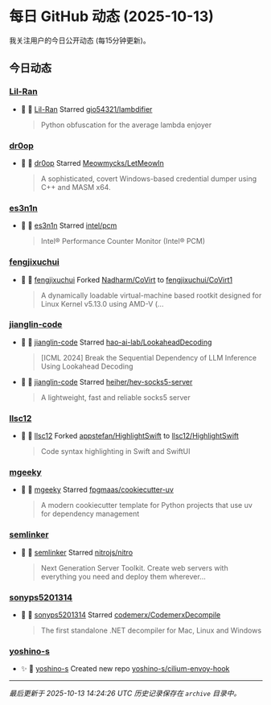 # 每日 GitHub 动态 (2025-10-13)

我关注用户的今日公开动态 (每15分钟更新)。

## 今日动态

### [Lil-Ran](https://github.com/Lil-Ran)
- 🌟 👤 [Lil-Ran](https://github.com/Lil-Ran) Starred [gio54321/lambdifier](https://github.com/gio54321/lambdifier)
  > Python obfuscation for the average lambda enjoyer

### [dr0op](https://github.com/dr0op)
- 🌟 👤 [dr0op](https://github.com/dr0op) Starred [Meowmycks/LetMeowIn](https://github.com/Meowmycks/LetMeowIn)
  > A sophisticated, covert Windows-based credential dumper using C++ and MASM x64.

### [es3n1n](https://github.com/es3n1n)
- 🌟 👤 [es3n1n](https://github.com/es3n1n) Starred [intel/pcm](https://github.com/intel/pcm)
  > Intel® Performance Counter Monitor (Intel® PCM)

### [fengjixuchui](https://github.com/fengjixuchui)
- 🍴 👤 [fengjixuchui](https://github.com/fengjixuchui) Forked [Nadharm/CoVirt](https://github.com/Nadharm/CoVirt) to [fengjixuchui/CoVirt1](https://github.com/fengjixuchui/CoVirt1)
  > A dynamically loadable virtual-machine based rootkit designed for Linux Kernel v5.13.0 using AMD-V (...

### [jianglin-code](https://github.com/jianglin-code)
- 🌟 👤 [jianglin-code](https://github.com/jianglin-code) Starred [hao-ai-lab/LookaheadDecoding](https://github.com/hao-ai-lab/LookaheadDecoding)
  > [ICML 2024] Break the Sequential Dependency of LLM Inference Using Lookahead Decoding
- 🌟 👤 [jianglin-code](https://github.com/jianglin-code) Starred [heiher/hev-socks5-server](https://github.com/heiher/hev-socks5-server)
  > A lightweight, fast and reliable socks5 server

### [llsc12](https://github.com/llsc12)
- 🍴 👤 [llsc12](https://github.com/llsc12) Forked [appstefan/HighlightSwift](https://github.com/appstefan/HighlightSwift) to [llsc12/HighlightSwift](https://github.com/llsc12/HighlightSwift)
  > Code syntax highlighting in Swift and SwiftUI

### [mgeeky](https://github.com/mgeeky)
- 🌟 👤 [mgeeky](https://github.com/mgeeky) Starred [fpgmaas/cookiecutter-uv](https://github.com/fpgmaas/cookiecutter-uv)
  > A modern cookiecutter template for Python projects that use uv for dependency management 

### [semlinker](https://github.com/semlinker)
- 🌟 👤 [semlinker](https://github.com/semlinker) Starred [nitrojs/nitro](https://github.com/nitrojs/nitro)
  > Next Generation Server Toolkit. Create web servers with everything you need and deploy them wherever...

### [sonyps5201314](https://github.com/sonyps5201314)
- 🌟 👤 [sonyps5201314](https://github.com/sonyps5201314) Starred [codemerx/CodemerxDecompile](https://github.com/codemerx/CodemerxDecompile)
  > The first standalone .NET decompiler for Mac, Linux and Windows

### [yoshino-s](https://github.com/yoshino-s)
- ✨ 👤 [yoshino-s](https://github.com/yoshino-s) Created new repo [yoshino-s/cilium-envoy-hook](https://github.com/yoshino-s/cilium-envoy-hook)


---
*最后更新于 2025-10-13 14:24:26 UTC*
*历史记录保存在 `archive` 目录中。*
